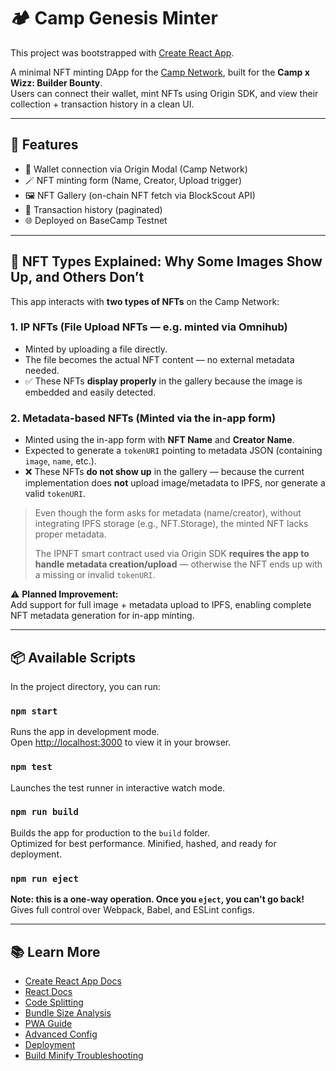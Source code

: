 # 🏕️ Camp Genesis Minter

This project was bootstrapped with [Create React App](https://github.com/facebook/create-react-app).

A minimal NFT minting DApp for the [Camp Network](https://camp.network), built for the **Camp x Wizz: Builder Bounty**.  
Users can connect their wallet, mint NFTs using Origin SDK, and view their collection + transaction history in a clean UI.

---

## 🚀 Features

- 🔗 Wallet connection via Origin Modal (Camp Network)
- 🪄 NFT minting form (Name, Creator, Upload trigger)
- 🖼 NFT Gallery (on-chain NFT fetch via BlockScout API)
- 📜 Transaction history (paginated)
- 🌐 Deployed on BaseCamp Testnet

---

## 🧠 NFT Types Explained: Why Some Images Show Up, and Others Don’t

This app interacts with **two types of NFTs** on the Camp Network:

### 1. IP NFTs (File Upload NFTs — e.g. minted via Omnihub)
- Minted by uploading a file directly.
- The file becomes the actual NFT content — no external metadata needed.
- ✅ These NFTs **display properly** in the gallery because the image is embedded and easily detected.

### 2. Metadata-based NFTs (Minted via the in-app form)
- Minted using the in-app form with **NFT Name** and **Creator Name**.
- Expected to generate a `tokenURI` pointing to metadata JSON (containing `image`, `name`, etc.).
- ❌ These NFTs **do not show up** in the gallery — because the current implementation does **not** upload image/metadata to IPFS, nor generate a valid `tokenURI`.

> Even though the form asks for metadata (name/creator), without integrating IPFS storage (e.g., NFT.Storage), the minted NFT lacks proper metadata.
>
> The IPNFT smart contract used via Origin SDK **requires the app to handle metadata creation/upload** — otherwise the NFT ends up with a missing or invalid `tokenURI`.

⚠️ **Planned Improvement:**  
Add support for full image + metadata upload to IPFS, enabling complete NFT metadata generation for in-app minting.

---

## 📦 Available Scripts

In the project directory, you can run:

### `npm start`
Runs the app in development mode.  
Open [http://localhost:3000](http://localhost:3000) to view it in your browser.

### `npm test`
Launches the test runner in interactive watch mode.

### `npm run build`
Builds the app for production to the `build` folder.  
Optimized for best performance. Minified, hashed, and ready for deployment.

### `npm run eject`
**Note: this is a one-way operation. Once you `eject`, you can't go back!**  
Gives full control over Webpack, Babel, and ESLint configs.

---

## 📚 Learn More

- [Create React App Docs](https://facebook.github.io/create-react-app/docs/getting-started)
- [React Docs](https://reactjs.org/)
- [Code Splitting](https://facebook.github.io/create-react-app/docs/code-splitting)
- [Bundle Size Analysis](https://facebook.github.io/create-react-app/docs/analyzing-the-bundle-size)
- [PWA Guide](https://facebook.github.io/create-react-app/docs/making-a-progressive-web-app)
- [Advanced Config](https://facebook.github.io/create-react-app/docs/advanced-configuration)
- [Deployment](https://facebook.github.io/create-react-app/docs/deployment)
- [Build Minify Troubleshooting](https://facebook.github.io/create-react-app/docs/troubleshooting#npm-run-build-fails-to-minify)
